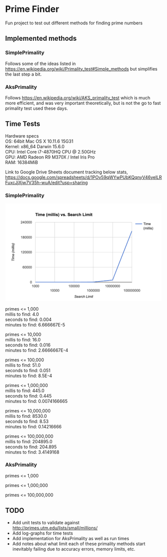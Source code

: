 # Prime Finder

Fun project to test out different methods for finding prime numbers

## Implemented methods

### SimplePrimality

Follows some of the ideas listed in https://en.wikipedia.org/wiki/Primality_test#Simple_methods 
but simplifies the last step a bit.

### AksPrimality

Follows https://en.wikipedia.org/wiki/AKS_primality_test which is much more efficient, and
was very important theoretically, but is not the go to fast primality test used these days.

## Time Tests

Hardware specs  
OS: 64bit Mac OS X 10.11.6 15G31  
Kernel: x86_64 Darwin 15.6.0  
CPU: Intel Core i7-4870HQ CPU @ 2.50GHz  
GPU: AMD Radeon R9 M370X / Intel Iris Pro  
RAM: 16384MiB 

Link to Google Drive Sheets document tracking below stats, 
https://docs.google.com/spreadsheets/d/1POv59qWYwPUbKQqnyV46yelLRFuxcJjXjw7V35h-wuA/edit?usp=sharing

### SimplePrimality

![Simple Graph][image_simple_graph]

primes <= 1,000  
millis to find:		4.0  
seconds to find:	0.004  
minutes to find:	6.666667E-5  

primes <= 10,000  
millis to find:		16.0  
seconds to find:	0.016  
minutes to find:	2.6666667E-4

primes <= 100,000  
millis to find:		51.0  
seconds to find:	0.051  
minutes to find:	8.5E-4  

primes <= 1,000,000  
millis to find:		445.0  
seconds to find:	0.445  
minutes to find:	0.0074166665  

primes <= 10,000,000  
millis to find:		8530.0  
seconds to find:	8.53  
minutes to find:	0.14216666  

primes <= 100,000,000  
millis to find:		204895.0  
seconds to find:	204.895  
minutes to find:	3.4149168  

### AksPrimality

primes <= 1,000

primes <= 1,000,000

primes <= 100,000,000


## TODO

* Add unit tests to validate against http://primes.utm.edu/lists/small/millions/
* Add log-graphs for time tests
* Add implementation for AksPrimality as well as run times
* Add notes about what limit each of these primality methods start
 inevitably failing due to accuracy errors, memory limits, etc.

[image_simple_graph]: ./images/simple_graph.png "Simple Graph"